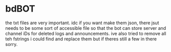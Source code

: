 # bdBOT
the txt files are very important. idc if you want make them json, there jsut needs to be some sort of accessible file so that the bot 
can store server and channel iDs for deleted logs and announcements. ive also tried to remove all teh fstrings i could find and replace them but if theres still a few in there sorry.

